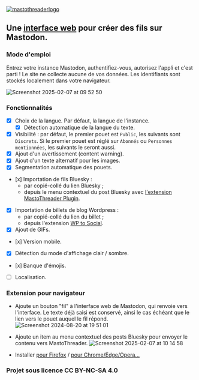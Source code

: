 [![mastothreaderlogo](https://github.com/user-attachments/assets/62ced5f6-402b-4cc4-b998-7e6897fe9244)](https://mastothreader.prendrelangue.fr/)

## Une [interface web](https://mastothreader.prendrelangue.fr/) pour créer des fils sur Mastodon.

### Mode d'emploi
Entrez votre instance Mastodon, authentifiez-vous, autorisez l'appli et c'est parti !
Le site ne collecte aucune de vos données. Les identifiants sont stockés localement dans votre navigateur.  
  
![Screenshot 2025-02-07 at 09 52 50](https://github.com/user-attachments/assets/155e37c6-81ce-45ff-8f11-921ffd39521f)

### Fonctionnalités
- [x] Choix de la langue. Par défaut, la langue de l'instance.
    - [x] Détection automatique de la langue du texte.
- [x] Visibilité : par défaut, le premier pouet est `Public`, les suivants sont `Discrets`. Si le premier pouet est réglé sur `Abonnés` ou `Personnes mentionnées`, les suivants le seront aussi.
- [x] Ajout d'un avertissement (content warning).
- [x] Ajout d'un texte alternatif pour les images.
- [x] Segmentation automatique des pouets.
- [x] Importation de fils Bluesky :
    - par copié-collé du lien Bluesky ;
    - depuis le menu contextuel du post Bluesky avec [l'extension MastoThreader Plugin](https://github.com/fmoncomble/mastothreader?tab=readme-ov-file#extension-pour-navigateur).
- [x] Importation de billets de blog Wordpress :
    - par copié-collé du lien du billet ;
    - depuis l'extension [WP to Social](https://github.com/fmoncomble/wp-to-social).
- [x] Ajout de GIFs.
- [x] Version mobile.
- [x] Détection du mode d'affichage clair / sombre.
- [x] Banque d'émojis.
- [ ] Localisation.

### Extension pour navigateur
- Ajoute un bouton "fil" à l'interface web de Mastodon, qui renvoie vers l'interface. Le texte déjà saisi est conservé, ainsi le cas échéant que le lien vers le pouet auquel le fil répond.  
  ![Screenshot 2024-08-20 at 19 51 01](https://github.com/user-attachments/assets/32f9ebb1-e01d-40bc-99ce-6543073447fe)
- Ajoute un item au menu contextuel des posts Bluesky pour envoyer le contenu vers MastoThreader.
  ![Screenshot 2025-02-07 at 10 14 58](https://github.com/user-attachments/assets/7b8dfe3d-c8ce-4ca9-95e0-c221e812e16f)

- Installer [pour Firefox](https://github.com/fmoncomble/mastothreader/releases/latest/download/mastothreader.xpi) / [pour Chrome/Edge/Opera...](https://chromewebstore.google.com/detail/mastothreader-plugin/majdplkphamfebljfgebiniknbodhdgi)

### Projet sous licence CC BY-NC-SA 4.0
